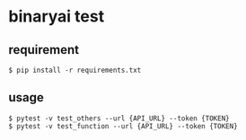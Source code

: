 # binaryai test

## requirement

```shell
$ pip install -r requirements.txt
```

## usage

```shell
$ pytest -v test_others --url {API_URL} --token {TOKEN}
$ pytest -v test_function --url {API_URL} --token {TOKEN}
```